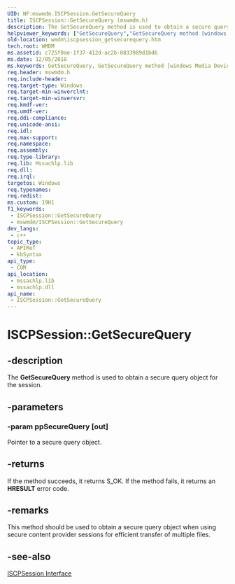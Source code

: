 ```yaml
---
UID: NF:mswmdm.ISCPSession.GetSecureQuery
title: ISCPSession::GetSecureQuery (mswmdm.h)
description: The GetSecureQuery method is used to obtain a secure query object for the session.
helpviewer_keywords: ["GetSecureQuery","GetSecureQuery method [windows Media Device Manager]","GetSecureQuery method [windows Media Device Manager]","ISCPSession interface","ISCPSession interface [windows Media Device Manager]","GetSecureQuery method","ISCPSession.GetSecureQuery","ISCPSession::GetSecureQuery","ISCPSessionGetSecureQuerry","mswmdm/ISCPSession::GetSecureQuery","wmdm.iscpsession_getsecurequery"]
old-location: wmdm\iscpsession_getsecurequery.htm
tech.root: WMDM
ms.assetid: c725f0ae-1f37-412d-ac2b-0833989d1bd6
ms.date: 12/05/2018
ms.keywords: GetSecureQuery, GetSecureQuery method [windows Media Device Manager], GetSecureQuery method [windows Media Device Manager],ISCPSession interface, ISCPSession interface [windows Media Device Manager],GetSecureQuery method, ISCPSession.GetSecureQuery, ISCPSession::GetSecureQuery, ISCPSessionGetSecureQuerry, mswmdm/ISCPSession::GetSecureQuery, wmdm.iscpsession_getsecurequery
req.header: mswmdm.h
req.include-header: 
req.target-type: Windows
req.target-min-winverclnt: 
req.target-min-winversvr: 
req.kmdf-ver: 
req.umdf-ver: 
req.ddi-compliance: 
req.unicode-ansi: 
req.idl: 
req.max-support: 
req.namespace: 
req.assembly: 
req.type-library: 
req.lib: Mssachlp.lib
req.dll: 
req.irql: 
targetos: Windows
req.typenames: 
req.redist: 
ms.custom: 19H1
f1_keywords:
 - ISCPSession::GetSecureQuery
 - mswmdm/ISCPSession::GetSecureQuery
dev_langs:
 - c++
topic_type:
 - APIRef
 - kbSyntax
api_type:
 - COM
api_location:
 - mssachlp.lib
 - mssachlp.dll
api_name:
 - ISCPSession::GetSecureQuery
---
```


# ISCPSession::GetSecureQuery


## -description

The <b>GetSecureQuery</b> method is used to obtain a secure query object for the session.

## -parameters

### -param ppSecureQuery [out]

Pointer to a secure query object.

## -returns

If the method succeeds, it returns S_OK. If the method fails, it returns an <b>HRESULT</b> error code.

## -remarks

This method should be used to obtain a secure query object when using secure content provider sessions for efficient transfer of multiple files.

## -see-also

<a href="/windows/desktop/api/mswmdm/nn-mswmdm-iscpsession">ISCPSession Interface</a>

